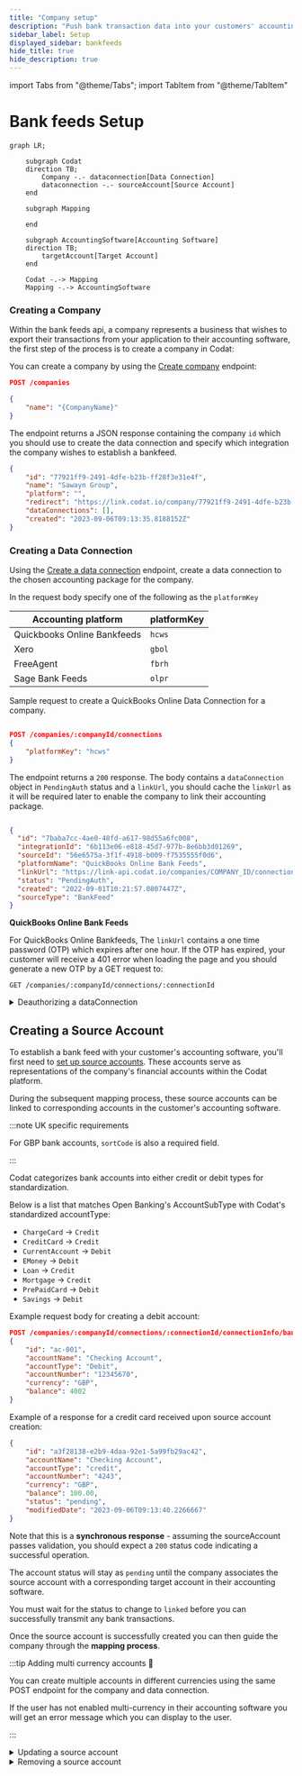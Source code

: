 ```yaml
---
title: "Company setup"
description: "Push bank transaction data into your customers' accounting platforms with an automated feed."
sidebar_label: Setup
displayed_sidebar: bankfeeds
hide_title: true
hide_description: true
---
```


import Tabs from "@theme/Tabs";
import TabItem from "@theme/TabItem"

# Bank feeds Setup

```mermaid
graph LR;

    subgraph Codat
    direction TB;
        Company -.- dataconnection[Data Connection]
        dataconnection -.- sourceAccount[Source Account]
    end

    subgraph Mapping

    end
    
    subgraph AccountingSoftware[Accounting Software]
    direction TB;
        targetAccount[Target Account]
    end

    Codat -.-> Mapping
    Mapping -.-> AccountingSoftware
```

### Creating a Company

Within the bank feeds api, a company represents a business that wishes to export their transactions from your application to their accounting software, the first step of the process is to create a company in Codat:

<Tabs>

<TabItem value="Request URL" label="Request URL">

You can create a company by using the [Create company](/bank-feeds-api#/operations/create-company) endpoint:

```json title="Request"
POST /companies

{
    "name": "{CompanyName}"
}
```

</TabItem >

<TabItem value="Response" label="Response">

The endpoint returns a JSON response containing the company `id` which you should use to create the data connection and specify which integration the company wishes to establish a bankfeed.

```json title=Response
{
    "id": "77921ff9-2491-4dfe-b23b-ff28f3e31e4f",
    "name": "Sawayn Group",
    "platform": "",
    "redirect": "https://link.codat.io/company/77921ff9-2491-4dfe-b23b-ff28f3e31e4f",
    "dataConnections": [],
    "created": "2023-09-06T09:13:35.8188152Z"
}
```

</TabItem >

</Tabs>

### Creating a Data Connection

Using the [Create a data connection](/bank-feeds-api#/operations/create-connection) endpoint, create a data connection to the chosen accounting package for the company.

   In the request body specify one of the following as the `platformKey`


| Accounting platform | platformKey |
| ---  | ---  |
| Quickbooks Online Bankfeeds | `hcws` |
| Xero | `gbol` |
| FreeAgent | `fbrh` |
| Sage Bank Feeds | `olpr` |


<Tabs>

<TabItem value="dataconnection-request" label="Request">

Sample request to create a QuickBooks Online Data Connection for a company.
   
```json

POST /companies/:companyId/connections
{
    "platformKey": "hcws"
}

```

</TabItem >

<TabItem value="dataconnection-response" label="Response">

The endpoint returns a `200` response. The body contains a `dataConnection` object in `PendingAuth` status and a `linkUrl`, you should cache the `linkUrl` as it will be required later to enable the company to link their accounting package.

   ```json

   {
     "id": "7baba7cc-4ae0-48fd-a617-98d55a6fc008",
     "integrationId": "6b113e06-e818-45d7-977b-8e6bb3d01269",
     "sourceId": "56e6575a-3f1f-4918-b009-f7535555f0d6",
     "platformName": "QuickBooks Online Bank Feeds",
     "linkUrl": "https://link-api.codat.io/companies/COMPANY_ID/connections/CONNECTION_ID/start?otp=742271", 
     "status": "PendingAuth",
     "created": "2022-09-01T10:21:57.0807447Z",
     "sourceType": "BankFeed"
   }

   ```

  **QuickBooks Online Bank Feeds**

   For QuickBooks Online Bankfeeds, The `linkUrl` contains a one time password (OTP) which expires after one hour. If the OTP has expired, your customer will receive a 401 error when loading the page and you should generate a new OTP by a GET request to:
```
GET /companies/:companyId/connections/:connectionId
```
    
</TabItem >

</Tabs>

<details>
  <summary>Deauthorizing a dataConnection</summary>

  If the company wishes to revoke the connection to their accounting package, you can do so using the [unlink-connection](/bank-feeds-api#/operations/unlink-connection) endpoint.

  ```json
  PATCH /companies/:companyId/connections/:connectionId
  {
  "status": "Unlinked"
  }

  
  ```

</details>

## Creating a Source Account

To establish a bank feed with your customer's accounting software, you'll first need to [set up source accounts](/bank-feeds-api#/operations/create-source-account). These accounts serve as representations of the company's financial accounts within the Codat platform. 

During the subsequent mapping process, these source accounts can be linked to corresponding accounts in the customer's accounting software.


:::note UK specific requirements

For GBP bank accounts, `sortCode` is also a required field. 



:::

Codat categorizes bank accounts into either credit or debit types for standardization. 

Below is a list that matches Open Banking's AccountSubType with Codat's standardized accountType:

- `ChargeCard` → `Credit`
- `CreditCard` → `Credit`
- `CurrentAccount` → `Debit`
- `EMoney` → `Debit`
- `Loan` → `Credit`
- `Mortgage` → `Credit`
- `PrePaidCard` → `Debit`
- `Savings` → `Debit`


<Tabs>

  <TabItem value="source-request" label="Request">

Example request body for creating a debit account:


```json 
POST /companies/:companyId/connections/:connectionId/connectionInfo/bankFeedAccounts
{
    "id": "ac-001",
    "accountName": "Checking Account",
    "accountType": "Debit",
    "accountNumber": "12345670",
    "currency": "GBP",
    "balance": 4002
}
 ```

  </TabItem >

  <TabItem value="source-response" label="Response">

Example of a response for a credit card received upon source account creation: 

```json
{
    "id": "a3f28138-e2b9-4daa-92e1-5a99fb29ac42",
    "accountName": "Checking Account",
    "accountType": "credit",
    "accountNumber": "4243",
    "currency": "GBP",
    "balance": 100.00,
    "status": "pending",
    "modifiedDate": "2023-09-06T09:13:40.2266667"
}   
```

Note that this is a **synchronous response** - assuming the sourceAccount passes validation, you should expect a `200` status code indicating a successful operation.
   
  </TabItem >

</Tabs>

The account status will stay as `pending` until the company associates the source account with a corresponding target account in their accounting software. 

You must wait for the status to change to `linked` before you can successfully transmit any bank transactions.

Once the source account is successfully created you can then guide the company through the **mapping process**.

:::tip Adding multi currency accounts 💱

You can create multiple accounts in different currencies using the same POST endpoint for the company and data connection.

If the user has not enabled multi-currency in their accounting software you will get an error message which you can display to the user.

:::


<details>
  <summary>Updating a source account</summary>

In certain situations, you might wish to modify a source account prior to its mapping. This could occur if the user at the company has a preference for a specific bank account name to appear in their accounting software.

To achieve this, you can use the [update-source-accounts](/bank-feeds-api#/operations/update-source-account) endpoint.

```json
PUT /companies/:companyId/connections/:connectionId/connectionInfo/bankFeedAccounts/:accountId
{
    "id": "ac-001",
    "accountName": "Bank of X Checking Account",
    "accountType": "Debit",
    "accountNumber": "12345670",
    "currency": "GBP",
    "balance": 4002
}

```

</details>

<details>
  <summary>Removing a source account</summary>

If your customer decides to close their account, you can also [remove it from Codat](/bank-feeds-api#/operations/delete-source-account) . Doing so will not delete the account from their accounting software, but it will disable the bank feed, preventing any new transactions from appearing.

```json
DELETE /companies/:companyId/connections/:connectionId/connectionInfo/bankFeedAccounts/:accountId
```


</details>
